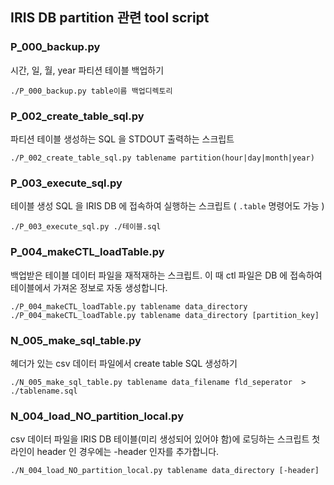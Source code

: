 ## IRIS DB partition 관련 tool script

###  P_000_backup.py 

시간, 일, 월, year 파티션 테이블  백업하기


    ./P_000_backup.py table이름 백업디렉토리
    
### P_002_create_table_sql.py

파티션 테이블 생성하는 SQL 을 STDOUT 출력하는 스크립트 

    ./P_002_create_table_sql.py tablename partition(hour|day|month|year)
    
### P_003_execute_sql.py

테이블 생성 SQL 을 IRIS DB 에 접속하여 실행하는 스크립트 ( `.table`  명령어도 가능 )

    ./P_003_execute_sql.py ./테이블.sql
    
    
### P_004_makeCTL_loadTable.py

백업받은 테이블 데이터 파일을 재적재하는 스크립트. 이 때 ctl 파일은 DB 에 접속하여 테이블에서 가져온 정보로 자동 생성합니다.

    ./P_004_makeCTL_loadTable.py tablename data_directory
    ./P_004_makeCTL_loadTable.py tablename data_directory [partition_key]
    
### N_005_make_sql_table.py

헤더가 있는 csv 데이터 파일에서 create table SQL 생성하기

    ./N_005_make_sql_table.py tablename data_filename fld_seperator  > ./tablename.sql
    
### N_004_load_NO_partition_local.py

csv 데이터 파일을 IRIS DB 테이블(미리 생성되어 있어야 함)에 로딩하는 스크립트
첫라인이 header 인 경우에는  -header  인자를 추가합니다.

    ./N_004_load_NO_partition_local.py tablename data_directory [-header]
    
    

